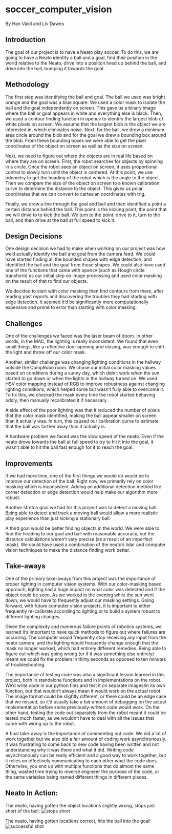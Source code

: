 # soccer_computer_vision
By Han Vakil and Liv Dawes

## Introduction 
The goal of our project is to have a Neato play soccer. To do this, we are going to have a Neato identify a ball and a goal, find their position in the world relative to the Neato, drive into a position lined up behind the ball, and drive into the ball, bumping it towards the goal. 

## Methodology 
The first step was identifying the ball and goal. The ball we used was bright orange and the goal was a blue square. We used a color mask to isolate the ball and the goal independently on screen. This gave us a binary image where the ball or goal appears in white and everything else is black. Then, we used a contour finding function in opencv to identify the largest blob of white pixels on screen. We assume that the largest blob is the object we are interested in, which eliminates noise. Next, for the ball, we drew a minimum area circle around the blob and for the goal we drew a bounding box around the blob. From these bounding boxes we were able to get the pixel coordinates of the object on screen as well as the size on screen. 

Next, we need to figure out where the objects are in real life based on where they are on screen. First, the robot searches for objects by spinning in a circle. Once the robot sees an object on screen, it uses proportional control to slowly turn until the object is centered. At this point, we use odometry to get the heading of the robot which is the angle to the object. Then we compare the size of the object on screen to a known calibration curve to determine the distance to the object. This gives us polar coordinates that we can convert to cartesian coordinates with trig. 

Finally, we drew a line through the goal and ball and then identified a point a certain distance behind the ball. This point is the kicking point, the point that we will drive to to kick the ball. We turn to the point, drive to it, turn to the ball, and then drive at the ball at full speed to kick it. 


## Design Decisions
One design decision we had to make when working on our project was how we’d actually identify the ball and goal from the camera feed. We could have started finding all the bounded shapes with edge detection, and identified the ball and the goal from those shapes. We could also have used one of the functions that came with opencv (such as Hough circle transform) as our initial step on image processing and used color masking on the result of that to find our objects. 

We decided to start with color masking then find contours from there, after reading past reports and discovering the troubles they had starting with edge detection. It seemed it’d be significantly more computationally expensive and prone to error than starting with color masking.


## Challenges
One of the challenges we faced was the laser beam of doom. In other words, in the MAC, the lighting is really inconsistent. We found that even small things, like a reflective door opening and closing, was enough to shift the light and throw off our color mask. 

Another, similar challenge was changing lighting conditions in the hallway outside the CompRobo room. We chose our initial color masking values based on conditions during a sunny day, which didn’t work when the sun started to go down or when the lights in the hallway turned on. We used HSV color mapping instead of RGB to improve robustness against changing lighting conditions, which helped some but wasn’t fully able to overcome it. To fix this, we checked the mask every time the robot started behaving oddly, then manually recalibrated it if necessary.

A side effect of the poor lighting was that it reduced the number of pixels that the color mask identified, making the ball appear smaller on screen than it actually was. In turn, this caused our calibration curve to estimate that the ball was farther away than it actually is. 

A hardware problem we faced was the slow speed of the neato. Even if the neato drove towards the ball at full speed to try to hit it into the goal, it wasn’t able to hit the ball fast enough for it to reach the goal. 


## Improvements 
If we had more time, one of the first things we would do would be to improve our detection of the ball. Right now, we primarily rely on color masking which is inconsistent. Adding an additional detection method like corner detection or edge detection would help make our algorithm more robust. 

Another stretch goal we had for this project was to detect a moving ball. Being able to detect and track a moving ball would allow a more realistic play experience than just kicking a stationary ball. 

A third goal would be better finding objects in the world. We were able to find the heading to our goal and ball with reasonable accuracy, but the distance calculations weren’t very precise (as a result of an imperfect mask). We could have used a combination of the neato’s lidar and computer vision techniques to make the distance finding work better.


## Take-aways
One of the primary take-aways from this project was the importance of proper lighting in computer vision systems. With our color-masking based approach, lighting had a huge impact on what color was detected and if the object could be seen. As we worked in the evening while the sun went down, we would have to frequently adjust our masking settings. Going forward, with future computer vision projects, it is important to either frequently re-calibrate according to lighting or to build a system robust to different lighting changes. 

Given the complexity and numerous failure points of robotics systems, we learned it’s important to have quick methods to figure out where failures are occurring. The computer would frequently stop receiving any input from the neato camera, and the lighting would frequently change enough that the mask no longer worked, which had entirely different remedies. Being able to figure out which was going wrong (or if it was something else entirely) meant we could fix the problem in thirty seconds as opposed to ten minutes of troubleshooting.

The importance of testing code was also a significant lesson learned in this project, both in standalone functions and in implementations on the robot. We’d write code in our python files and test it on separate images/in its own function, but that wouldn’t always mean it would work on the actual robot. The image format could be slightly different, or there could be an edge case that we missed, so it’d usually take a fair amount of debugging on the actual implementation before some previously-written code would work. On the other hand, testing the code out separately from the robot meant it could be tested much faster, as we wouldn’t have to deal with all the issues that came with wiring up to the robot.

A final take-away is the importance of commenting out code. We did a lot of work together but we also did a fair amount of coding work asynchronously. It was frustrating to come back to new code having been written and not understanding why it was there and what it did. Writing code asynchronously can be really efficient and a good way to work together, but it relies on effectively communicating to each other what the code does. Otherwise, you end up with multiple functions that do almost the same thing, wasted time trying to reverse engineer the purpose of the code, or the same variables being named different things in different places. 

## Neato In Action:

The neato, having gotten the object locations slightly wrong, stops just short of the ball:
![stops short](https://github.com/hnvakil/soccer_computer_vision/blob/main/neato_stops_short.gif)

The neato, having gotten locations correct, hits the ball into the goal!
![successful shot](https://github.com/hnvakil/soccer_computer_vision/blob/main/goal.gif)
